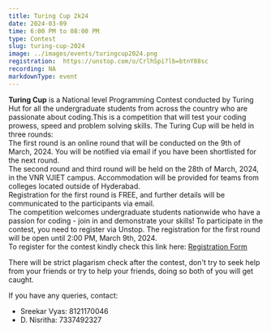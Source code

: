 ```yaml
---
title: Turing Cup 2k24
date: 2024-03-09
time: 6:00 PM to 08:00 PM
type: Contest
slug: turing-cup-2024
image: ../images/events/turingcup2024.png
registration:  https://unstop.com/o/CrlhSpi?lb=btnY88sc
recording: NA
markdownType: event
---
```


**Turing Cup** is a National level Programming Contest conducted by Turing Hut for all the undergraduate students from across the country who are passionate about coding.This is a competition that will test your coding prowess, speed and problem solving skills.
The Turing Cup will be held in three rounds:<br/>
The first round is an online round that will be conducted on the 9th of March, 2024. You will be notified via email if you have been shortlisted for the next round.<br/>
The second round and third round will be held on the 28th of March, 2024, in the VNR VJIET campus. Accommodation will be provided for teams from colleges located outside of Hyderabad. <br/>
Registration for the first round is FREE, and further details will be communicated to the participants via email.<br/>
The competition welcomes undergraduate students nationwide who have a passion for coding - join in and demonstrate your skills! To participate in the contest, you need to register via Unstop. The registration for the first round will be open until 2:00 PM, March 9th, 2024.<br/>
To register for the contest kindly check this link here: [Registration Form](https://unstop.com/o/CrlhSpi?lb=btnY88sc)

There will be strict plagarism check after the contest, don't try to seek help from your friends or try to help your friends, doing so both of you will get caught.

If you have any queries, contact:
- Sreekar Vyas: 8121170046
- D. Nisritha: 7337492327




